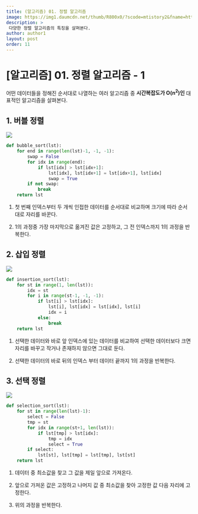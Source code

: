 ```yaml
---
title: (알고리즘) 01. 정렬 알고리즘
image: https://img1.daumcdn.net/thumb/R800x0/?scode=mtistory2&fname=https%3A%2F%2Ft1.daumcdn.net%2Fcfile%2Ftistory%2F275F9A4A545095BD01?raw=true
description: >
 다양한 정렬 알고리즘의 특징을 살펴본다.
author: author1
layout: post
order: 11
---
```


# [알고리즘] 01. 정렬 알고리즘 - 1

어떤 데이터들을 정해진 순서대로 나열하는 여러 알고리즘 중 **시간복잡도가 O(n<sup>2</sup>)인** 대표적인 알고리즘을 살펴본다.

## 1. 버블 정렬

<img src="https://upload.wikimedia.org/wikipedia/commons/c/c8/Bubble-sort-example-300px.gif?raw=true" style="max-width:100%;margin-left: auto; margin-right: auto; display: block;">

```python
def bubble_sort(lst):
    for end in range(len(lst)-1, -1, -1):
        swap = False
        for idx in range(end):
            if lst[idx] > lst[idx+1]:
                lst[idx], lst[idx+1] = lst[idx+1], lst[idx]
                swap = True
        if not swap:
            break
    return lst
```

1. 첫 번째 인덱스부터 두 개씩 인접한 데이터를 순서대로 비교하며 크기에 따라 순서대로 자리를 바꾼다.

2. 1의 과정중 가장 마지막으로 옮겨진 값은 고정하고, 그 전 인덱스까지 1의 과정을 반복한다.

## 2. 삽입 정렬

<img src="https://upload.wikimedia.org/wikipedia/commons/9/9c/Insertion-sort-example.gif?raw=true" style="max-width:100%;margin-left: auto; margin-right: auto; display: block;">

```python
def insertion_sort(lst):
    for st in range(1, len(lst)):
        idx = st
        for i in range(st-1, -1, -1):
            if lst[i] > lst[idx]:
                lst[i], lst[idx] = lst[idx], lst[i]
                idx = i
            else:
                break
    return lst
```

1. 선택한 데이터와 바로 앞 인덱스에 있는 데이터를 비교하여 선택한 데이터보다 크면 자리를 바꾸고 작거나 존재하지 않으면 그대로 둔다.

2. 선택한 데이터의 바로 뒤의 인덱스 부터 데이터 끝까지 1의 과정을 반복한다.

## 3. 선택 정렬

<img src="https://upload.wikimedia.org/wikipedia/commons/9/94/Selection-Sort-Animation.gif?raw=true" style="max-width:100%;margin-left: auto; margin-right: auto; display: block;">

```python
def selection_sort(lst):
    for st in range(len(lst)-1):
        select = False
        tmp = st
        for idx in range(st+1, len(lst)):
            if lst[tmp] > lst[idx]:
                tmp = idx
                select = True
        if select:
            lst[st], lst[tmp] = lst[tmp], lst[st]
    return lst
```

1. 데이터 중 최소값을 찾고 그 값을 제일 앞으로 가져온다.

2. 앞으로 가져온 값은 고정하고 나머지 값 중 최소값을 찾아 고정한 값 다음 자리에 고정한다.

3. 위의 과정을 반복한다.
